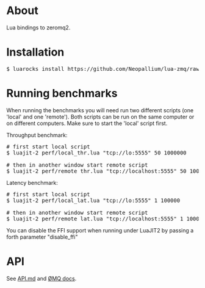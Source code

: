 About
=====

Lua bindings to zeromq2.

Installation
============

<pre>
$ luarocks install https://github.com/Neopallium/lua-zmq/raw/master/rockspecs/lua-zmq-scm-1.rockspec
</pre>

Running benchmarks
==================

When running the benchmarks you will need run two different scripts (one 'local' and one 'remote').  Both scripts can be run on the same computer or on different computers.  Make sure to start the 'local' script first.

Throughput benchmark:
<pre>
# first start local script
$ luajit-2 perf/local_thr.lua "tcp://lo:5555" 50 1000000

# then in another window start remote script
$ luajit-2 perf/remote_thr.lua "tcp://localhost:5555" 50 1000000
</pre>

Latency benchmark:
<pre>
# first start local script
$ luajit-2 perf/local_lat.lua "tcp://lo:5555" 1 100000

# then in another window start remote script
$ luajit-2 perf/remote_lat.lua "tcp://localhost:5555" 1 100000
</pre>

You can disable the FFI support when running under LuaJIT2 by passing a forth parameter "disable_ffi"

API
===

See [API.md](http://github.com/iamaleksey/lua-zmq/blob/master/API.md) and
[ØMQ docs](http://www.zeromq.org/area:docs-v20).
